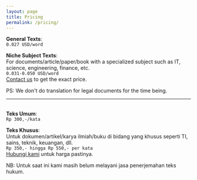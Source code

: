 ```yaml
---
layout: page
title: Pricing
permalink: /pricing/
---
```


**General Texts**:  
`0.027 USD/word`  

**Niche Subject Texts**:  
For documents/article/paper/book with a specialized subject such as 
IT, science, engineering, finance, etc.  
`0.031-0.050 USD/word`  
[Contact us][contact-us] to get the exact price.  

PS: We don't do translation for legal documents for the time being.  

---  

<br/>**Teks Umum**:  
`Rp 300,-/kata`   

**Teks Khusus**:  
Untuk dokumen/artikel/karya ilmiah/buku di bidang yang khusus seperti TI, 
sains, teknik, keuangan, dll.   
`Rp 350,- hingga Rp 550,- per kata`    
[Hubungi kami][contact-us] untuk harga pastinya.   

NB: Untuk saat ini kami masih belum melayani jasa penerjemahan teks hukum.

[contact-us]: mailto:settrans.eits@gmail.com
